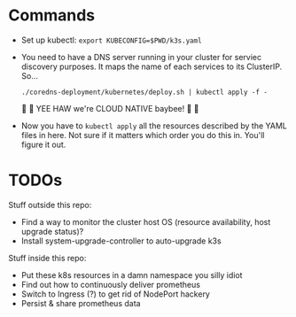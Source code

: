 Commands
===

- Set up kubectl: `export KUBECONFIG=$PWD/k3s.yaml`

- You need to have a DNS server running in your cluster for serviec discovery purposes. It maps the name of each services to its ClusterIP. So...

  ```
  ./coredns-deployment/kubernetes/deploy.sh | kubectl apply -f -
  ```

  🤠 🤠 YEE HAW we're CLOUD NATIVE baybee! 🤠 🤠

- Now you have to `kubectl apply` all the resources described by the YAML files in here. Not sure if it matters which order you do this in. You'll figure it out.

TODOs
===

Stuff outside this repo:

- Find a way to monitor the cluster host OS (resource availability, host upgrade
  status)?
- Install system-upgrade-controller to auto-upgrade k3s

Stuff inside this repo:

- Put these k8s resources in a damn namespace you silly idiot
- Find out how to continuously deliver prometheus
- Switch to Ingress (?) to get rid of NodePort hackery
- Persist & share prometheus data
